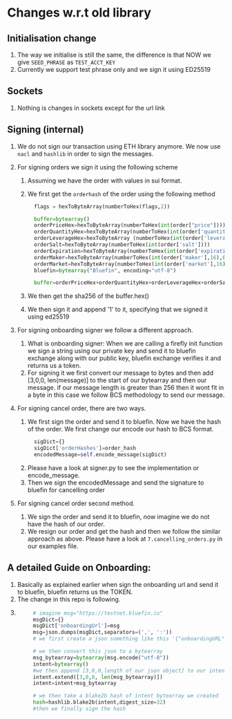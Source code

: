 # Changes w.r.t old library

## Initialisation change

1. The way we initialise is still the same, the difference is that NOW we give `SEED_PHRASE` as `TEST_ACCT_KEY`
2. Currently we support test phrase only and we sign it using ED25519

## Sockets

1. Nothing is changes in sockets except for the url link

## Signing (internal)

1. We do not sign our transaction using ETH library anymore. We now use `nacl` and `hashlib` in order to sign the messages.
2. For signing orders we sign it using the following scheme

   1. Assuming we have the order with values in sui format.
   2. We first get the `orderhash` of the order using the following method

      ```python flags = self.get_order_flags(order)
        flags = hexToByteArray(numberToHex(flags,2))

        buffer=bytearray()
        orderPriceHex=hexToByteArray(numberToHex(int(order["price"])))
        orderQuantityHex=hexToByteArray(numberToHex(int(order['quantity'])))
        orderLeverageHex=hexToByteArray (numberToHex(int(order['leverage'])))
        orderSalt=hexToByteArray(numberToHex(int(order['salt'])))
        orderExpiration=hexToByteArray(numberToHex(int(order['expiration']),16))
        orderMaker=hexToByteArray(numberToHex(int(order['maker'],16),64))
        orderMarket=hexToByteArray(numberToHex(int(order['market'],16),64))
        bluefin=bytearray("Bluefin", encoding="utf-8")

        buffer=orderPriceHex+orderQuantityHex+orderLeverageHex+orderSalt+orderExpiration+orderMaker+orderMarket+flags+bluefin
      ```

   3. We then get the sha256 of the buffer.hex()
   4. We then sign it and append '1' to it, specifying that we signed it using ed25519

3. For signing onboarding signer we follow a different approach.

   1. What is onboarding signer: When we are calling a firefly init function we sign a string using our private key and send it to bluefin exchange along with our public key, bluefin exchange verifies it and returns us a token.
   2. For signing it we first convert our message to bytes and then add [3,0,0, len(message)] to the start of our bytearray and then our message. if our message length is greater than 256 then it wont fit in a byte in this case we follow BCS methodology to send our message.

4. For signing cancel order, there are two ways.
   1. We first sign the order and send it to bluefin. Now we have the hash of the order. We first change our encode our hash to BCS format.
      ```python
        sigDict={}
        sigDict['orderHashes']=order_hash
        encodedMessage=self.encode_message(sigDict)
      ```
   2. Please have a look at signer.py to see the implementation or encode_message.
   3. Then we sign the encodedMessage and send the signature to bluefin for cancelling order
5. For signing cancel order second method.
   1. We sign the order and send it to bluefin, now imagine we do not have the hash of our order.
   2. We resign our order and get the hash and then we follow the similar approach as above. Please have a look at `7.cancelling_orders.py` in our examples file.

## A detailed Guide on Onboarding:

1. Basically as explained earlier when sign the onboarding url and send it to bluefin, bluefin returns us the TOKEN.
2. The change in this repo is following.
3. ```python
        # imagine msg="https://testnet.bluefin.io"
        msgDict={}
        msgDict['onboardingUrl']=msg
        msg=json.dumps(msgDict,separators=(',', ':'))
        # we first create a json something like this '{"onboardingURL":"https://testnet.bluefin.io"}

        # we then convert this json to a bytearray
        msg_bytearray=bytearray(msg.encode("utf-8"))
        intent=bytearray()
        #we then append [3,0,0,length of our json object] to our intent bytearray
        intent.extend([3,0,0, len(msg_bytearray)])
        intent=intent+msg_bytearray

        # we then take a blake2b hash of intent bytearray we created
        hash=hashlib.blake2b(intent,digest_size=32)
        #then we finally sign the hash
   ```
